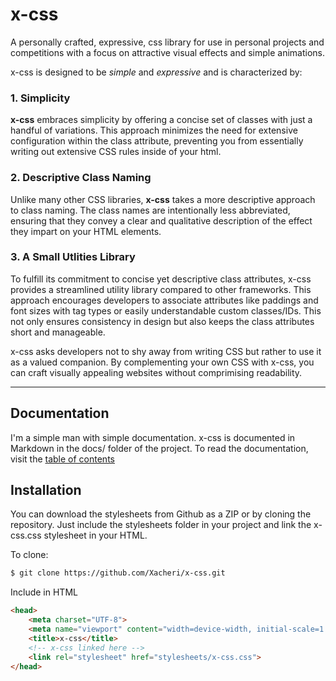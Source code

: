 # x-css
A personally crafted, expressive, css library for use in personal projects and competitions with a focus on attractive visual effects and simple animations. 

x-css is designed to be *simple* and *expressive* and is characterized by:

### 1. Simplicity
**x-css** embraces simplicity by offering a concise set of classes with just a handful of variations. This approach minimizes the need for extensive configuration within the class attribute, preventing you from essentially writing out extensive CSS rules inside of your html.

### 2. Descriptive Class Naming
Unlike many other CSS libraries, **x-css** takes a more descriptive approach to class naming. The class names are intentionally less abbreviated, ensuring that they convey a clear and qualitative description of the effect they impart on your HTML elements.

### 3. A Small Utlities Library
To fulfill its commitment to concise yet descriptive class attributes, x-css provides a streamlined utility library compared to other frameworks. This approach encourages developers to associate attributes like paddings and font sizes with tag types or easily understandable custom classes/IDs. This not only ensures consistency in design but also keeps the class attributes short and manageable.

x-css asks developers not to shy away from writing CSS but rather to use it as a valued companion. By complementing your own CSS with x-css, you can craft visually appealing websites without comprimising readability.

***

## Documentation
I'm a simple man with simple documentation. x-css is documented in Markdown in the docs/ folder of the project. To read the documentation, visit the [table of contents](docs/toc.md)

## Installation
You can download the stylesheets from Github as a ZIP or by cloning the repository. Just include the stylesheets folder in your project and link the x-css.css stylesheet in your HTML.

To clone:
```sh
$ git clone https://github.com/Xacheri/x-css.git
```

Include in HTML
```html
<head>
    <meta charset="UTF-8">
    <meta name="viewport" content="width=device-width, initial-scale=1.0">
    <title>x-css</title>
    <!-- x-css linked here -->
    <link rel="stylesheet" href="stylesheets/x-css.css">
</head>
```